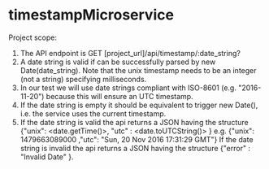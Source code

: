 # timestampMicroservice


Project scope: 
1. The API endpoint is GET [project_url]/api/timestamp/:date_string?
2. A date string is valid if can be successfully parsed by new Date(date_string). Note that the unix timestamp needs to be an integer (not a string) specifying milliseconds.
3. In our test we will use date strings compliant with ISO-8601 (e.g. "2016-11-20") because this will ensure an UTC timestamp.
4. If the date string is empty it should be equivalent to trigger new Date(), i.e. the service uses the current timestamp.
5. If the date string is valid the api returns a JSON having the structure {"unix": <date.getTime()>, "utc" : <date.toUTCString()> } e.g. {"unix": 1479663089000 ,"utc": "Sun, 20 Nov 2016 17:31:29 GMT"} If the date string is invalid the api returns a JSON having the structure  {"error" : "Invalid Date" }.
